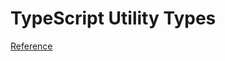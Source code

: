 # TypeScript Utility Types

[Reference]([Reference](https://www.typescriptlang.org/pt/docs/handbook/utility-types.html))
